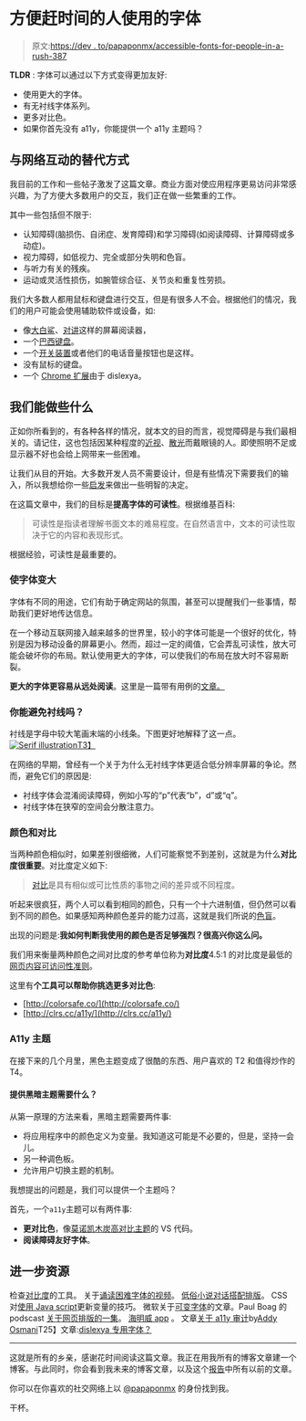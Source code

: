 # 方便赶时间的人使用的字体

> 原文:[https://dev . to/papaponmx/accessible-fonts-for-people-in-a-rush-387](https://dev.to/papaponmx/accessible-fonts-for-people-in-a-hurry-387)

**TLDR** :
字体可以通过以下方式变得更加友好:

*   使用更大的字体。
*   有无衬线字体系列。
*   更多对比色。
*   如果你首先没有 a11y，你能提供一个 a11y 主题吗？

## [](#alternative-ways-to-interact-with-the-web)与网络互动的替代方式

我目前的工作和一些帖子激发了这篇文章。商业方面对使应用程序更易访问非常感兴趣，为了方便大多数用户的交互，我们正在做一些繁重的工作。

其中一些包括但不限于:

*   认知障碍(脑损伤、自闭症、发育障碍)和学习障碍(如阅读障碍、计算障碍或多动症)。
*   视力障碍，如低视力、完全或部分失明和色盲。
*   与听力有关的残疾。
*   运动或灵活性损伤，如腕管综合征、关节炎和重复性劳损。

我们大多数人都用鼠标和键盘进行交互，但是有很多人不会。根据他们的情况，我们的用户可能会使用辅助软件或设备，如:

*   像[大白鲨](https://www.freedomscientific.com/products/software/jaws/)、[对讲](https://support.google.com/accessibility/android/answer/6283677?hl=en)这样的屏幕阅读器，
*   一个[巴西键盘](https://www.amazon.com/Braille-Overlays-for-Computer-Keyboards/dp/B00I5PPUKM/ref=sr_1_1_sspa?keywords=braille%20keyboard&qid=1555548524&s=gateway&sr=8-1-spons&psc=1)。
*   一个[开关装置](https://www.youtube.com/watch?v=V1yoOLhx_qA&list=PLNYkxOF6rcICWx0C9LVWWVqvHlYJyqw7g&index=2)或者他们的电话音量按钮也是这样。
*   没有鼠标的键盘。
*   一个 [Chrome 扩展](https://chrome.google.com/webstore/detail/opendyslexic-font-for-chr/cdnapgfjopgaggbmfgbiinmmbdcglnam)由于 dislexya。

## [](#what-we-can-do-about-it)我们能做些什么

正如你所看到的，有各种各样的情况，就本文的目的而言，视觉障碍是与我们最相关的。请记住，这也包括因某种程度的[近视](https://medical-dictionary.thefreedictionary.com/Miopia)、[散光](https://www.webmd.com/eye-health/astigmatism-eyes)而戴眼镜的人。即使照明不足或显示器不好也会给上网带来一些困难。

让我们从目的开始。大多数开发人员不需要设计，但是有些情况下需要我们的输入，所以我想给你一些[启发](https://www.thefreedictionary.com/heuristic+rule)来做出一些明智的决定。

在这篇文章中，我们的目标是**提高字体的可读性**。根据维基百科:

> 可读性是指读者理解书面文本的难易程度。在自然语言中，文本的可读性取决于它的内容和表现形式。

根据经验，可读性是最重要的。

### [](#make-fonts-bigger)使字体变大

字体有不同的用途，它们有助于确定网站的氛围，甚至可以提醒我们一些事情，帮助我们更好地传达信息。

在一个移动互联网接入越来越多的世界里，较小的字体可能是一个很好的优化，特别是因为移动设备的屏幕更小。然而，超过一定的阈值，它会弄乱可读性，放大可能会破坏你的布局。默认使用更大的字体，可以使我们的布局在放大时不容易断裂。

**更大的字体更容易从远处阅读**。这里是一篇带有用例的[文章。](https://blog.usejournal.com/your-body-text-is-too-small-5e02d36dc902)

### 你能避免衬线吗？

衬线是字母中较大笔画末端的小线条。下图更好地解释了这一点。
[![Serif illustration](../Images/87dcde8c239669daf1cb9fe91ea55fd3.png)T3】](https://res.cloudinary.com/practicaldev/image/fetch/s--bla_g8Hv--/c_limit%2Cf_auto%2Cfl_progressive%2Cq_auto%2Cw_880/https://upload.wikimedia.org/wikipedia/en/7/79/Serif-Sans-Comparison.png)

在网络的早期，曾经有一个关于为什么无衬线字体更适合低分辨率屏幕的争论。然而，避免它们的原因是:

*   衬线字体会混淆阅读障碍，例如小写的“p”代表“b”，d”或“q”。
*   衬线字体在狭窄的空间会分散注意力。

### [](#colors-and-contrast)颜色和对比

当两种颜色相似时，如果差别很细微，人们可能察觉不到差别，这就是为什么**对比度很重要**。对比度定义如下:

> [对比](https://www.merriam-webster.com/dictionary/contrast)是具有相似或可比性质的事物之间的差异或不同程度。

听起来很疯狂，两个人可以看到相同的颜色，只有一个十六进制值，但仍然可以看到不同的颜色。如果感知两种颜色差异的能力过高，这就是我们所说的[色盲](https://en.wikipedia.org/wiki/Color_blindness)。

出现的问题是:**我如何判断我使用的颜色是否足够强烈？很高兴你这么问。**

我们用来衡量两种颜色之间对比度的参考单位称为**对比度**4.5:1 的对比度是最低的[网页内容可访问性准则](https://www.w3.org/TR/WCAG/#contrast-minimum)。

这里有**个工具可以帮助你挑选更多对比色**:

*   [http://colorsafe.co/](http://colorsafe.co/)
*   [http://clrs.cc/a11y/](http://clrs.cc/a11y/)

### [](#a11y-themes)A11y 主题

在接下来的几个月里，黑色主题变成了很酷的东西、用户喜欢的 T2 和值得炒作的 T4。

#### [](#what-does-it-take-to-provide-a-dark-theme)提供黑暗主题需要什么？

从第一原理的方法来看，黑暗主题需要两件事:

*   将应用程序中的颜色定义为变量。我知道这可能是不必要的，但是，坚持一会儿。
*   另一种调色板。
*   允许用户切换主题的机制。

我想提出的问题是，我们可以提供一个主题吗？

首先，一个`a11y`主题可以有两件事:

*   **更对比色**，像[莫诺凯木炭高对比主题](https://marketplace.visualstudio.com/items?itemName=74th.monokai-charcoal-high-contrast)的 VS 代码。
*   **阅读障碍友好字体**。

## [](#further-resources)进一步资源

检查[对比度](https://contrast-ratio.com/)的工具。
关于[诵读困难字体的视频](https://www.youtube.com/watch?v=VLtYFcHx7ec)。
[低俗小说对话搭配排版](https://www.youtube.com/watch?v=wF8f8w6HPoo)。
CSS 对[使用 Java script](https://css-tricks.com/updating-a-css-variable-with-javascript/)更新变量的技巧。
微软关于[可变字体](https://developer.microsoft.com/en-us/microsoft-edge/testdrive/demos/variable-fonts/)的文章。Paul Boag 的 podscast [关于网页排版的一集](https://boagworld.com/season/10/episode/1016/)。
[海明威 app](http://www.hemingwayapp.com/) 。
文章[关于 a11y 审计](https://addyosmani.com/a11y/)by[Addy Osmani](https://twitter.com/addyosmani)T25】文章:[dislexya 专用字体？](https://web.archive.org/web/20111101034537/http://www.ilo.gw.utwente.nl/ilo/attachments/032_Masterthesis_Leeuw.pdf)

* * *

这就是所有的乡亲，感谢花时间阅读这篇文章。我正在用我所有的博客文章建一个博客。与此同时，你会看到我未来的博客文章，以及这个[报告](https://github.com/papaponmx/blog)中所有以前的文章。

你可以在你喜欢的社交网络上以 [@papaponmx](https://twitter.com/papaponmx) 的身份找到我。

干杯。